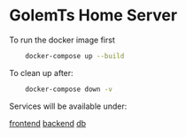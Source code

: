 # GolemTs Home Server

To run the docker image first

```bash
    docker-compose up --build
```

To clean up after:

```bash
    docker-compose down -v
```

Services will be available under:

[frontend](http://localhost:3000)
[backend](http://localhost:8080)
[db](http://localhost:3306)
